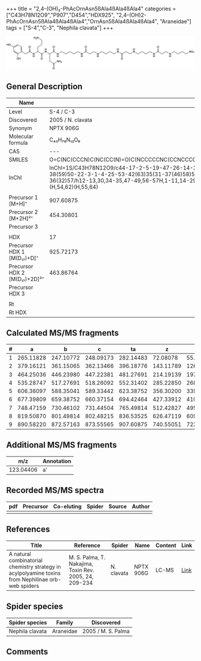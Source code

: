 +++
title = "2,4-(OH)₂-PhAcOrnAsn5ßAla4ßAla4ßAla4"
categories = ["C43H78N12O9","P907","D454","HDX925",
"2,4-(OH)2-PhAcOrnAsn5ßAla4ßAla4ßAla4","OrnAsn5ßAla4ßAla4ßAla4",
"Araneidae"]
tags = ["S-4","C-3",
"Nephila clavata"]
+++

![](/img/2-4-OH2-PhAcOrnAsn5bAla4bAla4bAla4.png)

## General Description

| Name                         | Value             |
|------------------------------|-------------------|
| Level                        | S-4 / C-3         |
| Discovered                   | 2005 / N. clavata |
| Synonym                      | NPTX 906G         |
| Molecular formula            | C₄₃H₇₈N₁₂O₉       |
| CAS                          | ---               |
| SMILES | O=C(NC(CCCN)C(NC(CC(N)=O)C(NCCCCCNC(CCNCCCCNC(CCNCCCCNC(CCNCCCCN)=O)=O)=O)=O)=O)CC1=CC=C(O)C=C1O  |
| InChI  | InChI=1S/C43H78N12O9/c44-17-2-5-19-47-26-14-39(60)51-23-8-7-21-49-28-16-40(61)52-24-9-6-20-48-27-15-38(59)50-22-3-1-4-25-53-42(63)35(31-37(46)58)55-43(64)34(11-10-18-45)54-41(62)29-32-12-13-33(56)30-36(32)57/h12-13,30,34-35,47-49,56-57H,1-11,14-29,31,44-45H2,(H2,46,58)(H,50,59)(H,51,60)(H,52,61)(H,53,63)(H,54,62)(H,55,64)  |
|                              |                   |
| Precursor 1 [M+H]⁺       | 907.60875      |
| Precursor 2 [M+2H]²⁺        | 454.30801       |
| Precursor 3                  |                   |
|                              |                   |
| HDX                          | 17                |
| Precursor HDX 1 [M(D₁₇)+D]⁺   | 925.72173         |
| Precursor HDX 2 [M(D₁₇)+2D]²⁺ | 463.86764         |
| Precursor HDX 3              |                   |
|                              |                   |
| Rt                           |                   |
| Rt HDX                       |                   |

## Calculated MS/MS fragments

| # | a         | b         | c         | ta        | z         | y         | tz        |
|---|-----------|-----------|-----------|-----------|-----------|-----------|-----------|
| 1 | 265.11828 | 247.10772 | 248.09173 | 282.14483 | 72.08078 | 55.05423 | 89.10732 |
| 2 | 379.16121 | 361.15065 | 362.13466 | 396.18776 | 143.11789 | 126.09134 | 160.14444 |
| 3 | 464.25036 | 446.23980 | 447.22381 | 481.27691 | 214.19139 | 197.16484 | 231.21794 |
| 4 | 535.28747 | 517.27691 | 518.26092 | 552.31402 | 285.22850 | 268.20195 | 302.25505 |
| 5 | 606.36097 | 588.35041 | 589.33442 | 623.38752 | 356.30200 | 339.27545 | 373.32855 |
| 6 | 677.39809 | 659.38752 | 660.37154 | 694.42464 | 427.33912 | 410.31257 | 444.36566 |
| 7 | 748.47159 | 730.46102 | 731.44504 | 765.49814 | 512.42827 | 495.40172 | 529.45481 |
| 8 | 819.50870 | 801.49814 | 802.48215 | 836.53525 | 626.47119 | 609.44464 | 643.49774 |
| 9 | 890.58220 | 872.57163 | 873.55565 | 907.60875 | 740.55051 | 723.52396 | 757.57705 |

## Additional MS/MS fragments

| m/z       | Annotation |
|-----------|------------|
| 123.04406 | a'         |

## Recorded MS/MS spectra

| pdf | Precursor | Co-eluting | Spider | Source | Author |
|-----|-----------|------------|--------|--------|--------|
|     |           |            |        |        |        |

## References

| Title                                                                                              | Reference                                              | Spider     | Name      | Content | Link                                                              |
|----------------------------------------------------------------------------------------------------|--------------------------------------------------------|------------|-----------|---------|-------------------------------------------------------------------|
| A natural combinatorial chemistry strategy in acylpolyamine toxins from Nephilinae orb-web spiders | M. S. Palma, T. Nakajima, Toxin Rev. 2005, 24, 209-234 | N. clavata | NPTX 906G | LC-MS   | [Link](https://www.tandfonline.com/doi/abs/10.1081/TXR-200057857) |

## Spider species

| Spider species  | Family    | Discovered         |
|-----------------|-----------|--------------------|
| Nephila clavata | Araneidae | 2005 / M. S. Palma |

## Comments